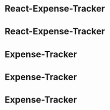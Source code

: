 # React-Expense-Tracker
# React-Expense-Tracker
# Expense-Tracker
# Expense-Tracker
# Expense-Tracker
